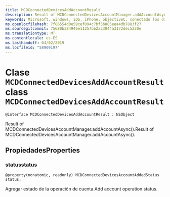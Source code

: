 ```yaml
---
title: MCDConnectedDevicesAddAccountResult
description: Result of MCDConnectedDevicesAccountManager.addAccountAsync().
keywords: Microsoft, windows, iOS, iPhone, objectiveC, conectado los dispositivos, proyecto Roma
ms.openlocfilehash: 7f86554d0e59cef894c7bf5b885eea4db7883f27
ms.sourcegitcommit: 75680b384946e11257bb2a33044a3172dec5220e
ms.translationtype: MT
ms.contentlocale: es-ES
ms.lasthandoff: 04/02/2019
ms.locfileid: "58909197"
---
```

# <a name="class-mcdconnecteddevicesaddaccountresult"></a><span data-ttu-id="3f459-104">Clase `MCDConnectedDevicesAddAccountResult`</span><span class="sxs-lookup"><span data-stu-id="3f459-104">class `MCDConnectedDevicesAddAccountResult`</span></span> 

```
@interface MCDConnectedDevicesAddAccountResult : NSObject
```  
<span data-ttu-id="3f459-105">Result of MCDConnectedDevicesAccountManager.addAccountAsync().</span><span class="sxs-lookup"><span data-stu-id="3f459-105">Result of MCDConnectedDevicesAccountManager.addAccountAsync().</span></span>

## <a name="properties"></a><span data-ttu-id="3f459-106">Propiedades</span><span class="sxs-lookup"><span data-stu-id="3f459-106">Properties</span></span>

### <a name="status"></a><span data-ttu-id="3f459-107">status</span><span class="sxs-lookup"><span data-stu-id="3f459-107">status</span></span>

`@property(nonatomic, readonly) MCDConnectedDevicesAccountAddedStatus status;`

<span data-ttu-id="3f459-108">Agregar estado de la operación de cuenta.</span><span class="sxs-lookup"><span data-stu-id="3f459-108">Add account operation status.</span></span>
